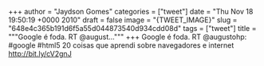 
+++
author = "Jaydson Gomes"
categories = ["tweet"]
date = "Thu Nov 18 19:50:19 +0000 2010"
draft = false
image = "{TWEET_IMAGE}"
slug = "648e4c365b191d6f5a55d044873540d934cdd08d"
tags = ["tweet"]
title = """Google é foda. RT @august..."""
+++
Google é foda. RT @augustohp: #google #html5 20 coisas que aprendi sobre navegadores e internet http://bit.ly/cV2gnJ
